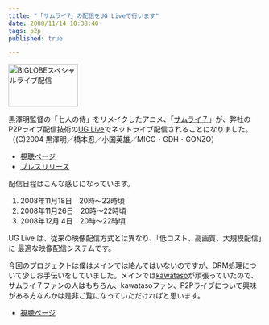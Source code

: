 ```yaml
---
title: "「サムライ7」の配信をUG Liveで行います"
date: 2008/11/14 10:38:40
tags: p2p
published: true

---
```


<p><a href="http://broadband.biglobe.ne.jp/live/" title="BIGLOBEスペシャルライブ配信 by katsuma, on Flickr"><img src="http://farm4.static.flickr.com/3025/3028070423_bd6b6a6ba8_o.gif" width="138" height="85" alt="BIGLOBEスペシャルライブ配信" /></a></p>

<p>黒澤明監督の「七人の侍」をリメイクしたアニメ、「<a href="http://broadband.biglobe.ne.jp/live/">サムライ７</a>」が、弊社のP2Pライブ配信技術の<a href="http://www.utagoe.com/jp/technology/grid/live/index.html">UG Live</a>でネットライブ配信されることになりました。（(C)2004 黒澤明／橋本忍／小国英雄／MICO・GDH・GONZO）</p>

<p><ul>
<li><a href="http://broadband.biglobe.ne.jp/live/">視聴ページ</a></li>
<li><a href="http://www.biglobe.co.jp/press/2008/1111-1.html">プレスリリース</a></li></ul></p>

<p>配信日程はこんな感じになっています。</p>

<p><ol>
<li>2008年11月18日　20時～22時頃</li>
<li>2008年11月26日　20時～22時頃</li>
<li>2008年12月 4日　20時～22時頃</li>
</ol></p>

<p>UG Live は、従来の映像配信方式とは異なり、「低コスト、高画質、大規模配信」に
最適な映像配信システムです。</p>

<p>今回のプロジェクトは僕はメインでは絡んではいないのですが、DRM処理について少しお手伝いをしていました。メインでは<a href="http://d.kawataso.net/">kawataso</a>が頑張っていたので、サムライ７ファンの人はもちろん、kawatasoファン、P2Pライブについて興味がある方なんかは是非ご覧になっていただければと思います。</p>

<p><ul><li>
<a href="http://broadband.biglobe.ne.jp/live/">視聴ページ</a>
</li></ul></p>


